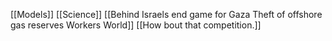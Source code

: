 [[Models]] [[Science]] [[Behind Israels end game for Gaza Theft of offshore gas reserves Workers World]] [[How bout that competition.]]